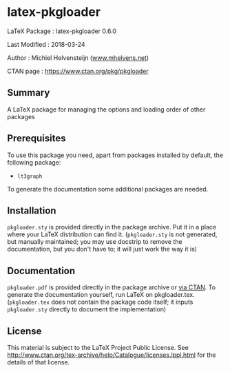 latex-pkgloader
===============

LaTeX Package : latex-pkgloader 0.6.0

Last Modified : 2018-03-24

Author        : Michiel Helvensteijn  (www.mhelvens.net)

CTAN page     : https://www.ctan.org/pkg/pkgloader


Summary
-------

A LaTeX package for managing the options and loading order of other packages


Prerequisites
-------------

To use this package you need, apart from packages installed by default,
the following package:

*  `lt3graph`

To generate the documentation some additional packages are needed.


Installation
-------------

`pkgloader.sty` is provided directly in the package archive. Put
it in a place where your LaTeX distribution can find it.
(`pkgloader.sty` is not generated, but manually maintained; you
 may use docstrip to remove the documentation, but you don't
 have to; it will just work the way it is)


Documentation
-------------

`pkgloader.pdf` is provided directly in the package archive or [via CTAN](http://mirrors.ctan.org/macros/latex/contrib/pkgloader/pkgloader.pdf).
To generate the documentation yourself, run LaTeX on pkgloader.tex.
(`pkgloader.tex` does not contain the package code itself; it inputs
 `pkgloader.sty` directly to document the implementation)

License
-------

This material is subject to the LaTeX Project Public License. See
http://www.ctan.org/tex-archive/help/Catalogue/licenses.lppl.html
for the details of that license.
